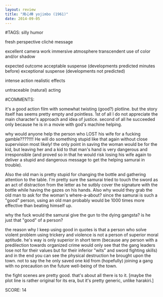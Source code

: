 ```yaml
---
layout: review
title: "用心棒 yojimbo (1961)"
date: 2014-09-05
---
```


#TAGS:
silly humor

fresh perspective
cliché message

excellent camera work
immersive atmosphere
transcendent use of color and/or shadow

expected outcome
acceptable suspense (developments predicted minutes before)
exceptional suspense (developments not predicted)

intense action
realistic effects

untraceable (natural) acting

#COMMENTS:

it's a good action film with somewhat twisting (good?) plotline. but the story itself has seems pretty empty and pointless. 1st of all I do not appreciate the main character's approach and idea of justice. second of all he succeeded only because he is in a movie with god's machine helping. 

why would anyone help the person who LOST his wife for a fucking gamble????!!!! He will do something stupid like that again without close supervision most likely! the only point in saving the woman would be for the kid, but leaving her and a kid to that man's hand is very dangerous and irresponsible (and proved so in that he would risk losing his wife again to deliver a stupid and dangerous message to get the helping samurai in trouble).

Also the old man is pretty stupid for changing the bottle and gathering attention to the table. I'm pretty sure the samurai tried to touch the sword as an act of distraction from the letter as he sutbly cover the signature with the bottle while having the gazes on his hands. Also why would they grab the old man to ask for the woman's where-a-about? since the samurai is such a "good" person, using an old man probably would be 1000 times more effective than beating himself up.

why the fuck would the samurai give the gun to the dying gangsta? is he just that "good" of a person?

the reason why I keep using good in quotes is that a person who solve violent problem using trickery and violence is not a person of superior moral aptitude. he's way is only superior in short term (because any person with a predilection towards organized crime would only see that the gang leaders lose not for their values but for their inferior "wits" and sword fighting skills) and in the end you can see the physical destruction he brought upon the town. not to say the he only saved one kid from (hopefully) joining a gang with no precaution on the future well-being of the town.

the fight scenes are pretty good. that's about all there is to it. [maybe the plot line is rather original for its era, but it's pretty generic, unlike harakiri.]





SCORE:
14
